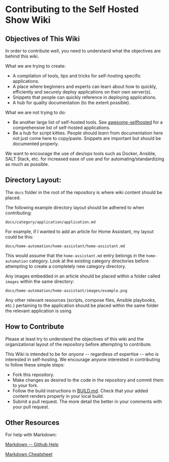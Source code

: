 # Contributing to the Self Hosted Show Wiki


## Objectives of This Wiki

In order to contribute well, you need to understand what the objectives are behind this wiki.

What we are trying to create:
- A compilation of tools, tips and tricks for self-hosting specific applications.
- A place where beginners and experts can learn about how to quickly, efficiently and securely deploy applications on their own server(s).
- Snippets that people can quickly reference in deploying applications.
- A hub for quality documentation (to the extent possible).

What we are not trying to do:
- Be another large list of self-hosted tools. See [awesome-selfhosted](https://github.com/awesome-selfhosted/awesome-selfhosted) for a comprehensive list of self-hosted applications.
- Be a hub for script kitties. People should _learn_ from documentation here not just come here to copy/paste. Snippets are important but should be documented properly.


We want to encourage the use of dev/ops tools such as Docker, Ansible, SALT Stack, etc. for increased ease of use and for automating/standardizing as much as possible.


## Directory Layout:

The `docs` folder in the root of the repository is where wiki content should be placed.

The following example directory layout should be adhered to when contributing:

`docs/category/application/application.md`


For example, if I wanted to add an article for Home Assistant, my layout could be this:

`docs/home-automation/home-assistant/home-assistant.md`

This would assume that the `home-assistant.md` entry belongs in the `home-automation` category. Look at the existing category directories before attempting to create a completely new category directory.


Any images embedded in an article should be placed within a folder called `images` within the same directory:

`docs/home-automation/home-assistant/images/example.png`


Any other relevant resources (scripts, compose files, Ansible playbooks, etc.) pertaining to the application should be placed within the same folder the relevant application is using.


## How to Contribute

Please at least try to understand the objectives of this wiki and the organizational layout of the repository before attempting to contribute. 

This Wiki is intended to be for _anyone_ -- regardless of expertise -- who is interested in self-hosting. We encourage anyone interested in contributing to follow these simple steps:

- Fork this repository.
- Make changes as desired to the code in the repository and commit them to your fork.
- Follow the build instructions in [BUILD.md](BUILD.md). Check that your added content renders properly in your local build.
- Submit a pull request. The more detail the better in your comments with your pull request.


## Other Resources

For help with Markdown:

[Markdown -- Github Help](https://help.github.com/en/github/writing-on-github)

[Markdown Cheatsheet](https://github.com/adam-p/markdown-here/wiki/Markdown-Cheatsheet)
